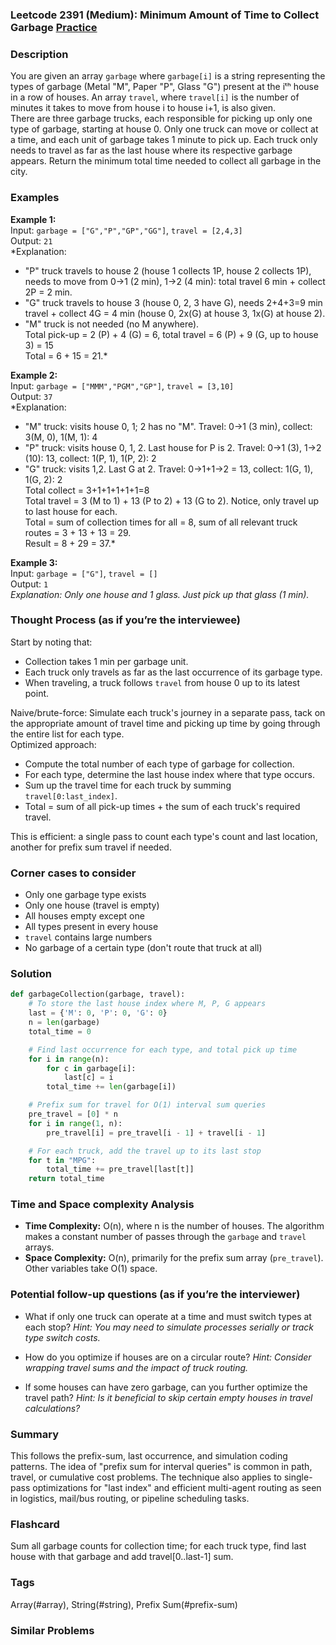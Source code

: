 ### Leetcode 2391 (Medium): Minimum Amount of Time to Collect Garbage [Practice](https://leetcode.com/problems/minimum-amount-of-time-to-collect-garbage)

### Description  
You are given an array `garbage` where `garbage[i]` is a string representing the types of garbage (Metal "M", Paper "P", Glass "G") present at the iᵗʰ house in a row of houses. An array `travel`, where `travel[i]` is the number of minutes it takes to move from house i to house i+1, is also given.  
There are three garbage trucks, each responsible for picking up only one type of garbage, starting at house 0. Only one truck can move or collect at a time, and each unit of garbage takes 1 minute to pick up. Each truck only needs to travel as far as the last house where its respective garbage appears. Return the minimum total time needed to collect all garbage in the city.

### Examples  

**Example 1:**  
Input: `garbage = ["G","P","GP","GG"]`, `travel = [2,4,3]`  
Output: `21`  
*Explanation:  
- "P" truck travels to house 2 (house 1 collects 1P, house 2 collects 1P), needs to move from 0→1 (2 min), 1→2 (4 min): total travel 6 min + collect 2P = 2 min.  
- "G" truck travels to house 3 (house 0, 2, 3 have G), needs 2+4+3=9 min travel + collect 4G = 4 min (house 0, 2x(G) at house 3, 1x(G) at house 2).  
- "M" truck is not needed (no M anywhere).  
Total pick-up = 2 (P) + 4 (G) = 6, total travel = 6 (P) + 9 (G, up to house 3) = 15  
Total = 6 + 15 = 21.*

**Example 2:**  
Input: `garbage = ["MMM","PGM","GP"]`, `travel = [3,10]`  
Output: `37`  
*Explanation:  
- "M" truck: visits house 0, 1; 2 has no "M". Travel: 0→1 (3 min), collect: 3(M, 0), 1(M, 1): 4  
- "P" truck: visits house 0, 1, 2. Last house for P is 2. Travel: 0→1 (3), 1→2 (10): 13, collect: 1(P, 1), 1(P, 2): 2  
- "G" truck: visits 1,2. Last G at 2. Travel: 0→1+1→2 = 13, collect: 1(G, 1), 1(G, 2): 2  
Total collect = 3+1+1+1+1+1=8  
Total travel = 3 (M to 1) + 13 (P to 2) + 13 (G to 2). Notice, only travel up to last house for each.  
Total = sum of collection times for all = 8, sum of all relevant truck routes = 3 + 13 + 13 = 29.  
Result = 8 + 29 = 37.*

**Example 3:**  
Input: `garbage = ["G"]`, `travel = []`  
Output: `1`  
*Explanation: Only one house and 1 glass. Just pick up that glass (1 min).*

### Thought Process (as if you’re the interviewee)  
Start by noting that:
- Collection takes 1 min per garbage unit.
- Each truck only travels as far as the last occurrence of its garbage type.
- When traveling, a truck follows `travel` from house 0 up to its latest point.

Naive/brute-force: Simulate each truck's journey in a separate pass, tack on the appropriate amount of travel time and picking up time by going through the entire list for each type.  
Optimized approach:
- Compute the total number of each type of garbage for collection.
- For each type, determine the last house index where that type occurs.
- Sum up the travel time for each truck by summing `travel[0:last_index]`.
- Total = sum of all pick-up times + the sum of each truck's required travel.

This is efficient: a single pass to count each type's count and last location, another for prefix sum travel if needed.

### Corner cases to consider  
- Only one garbage type exists
- Only one house (travel is empty)
- All houses empty except one
- All types present in every house
- `travel` contains large numbers
- No garbage of a certain type (don't route that truck at all)

### Solution

```python
def garbageCollection(garbage, travel):
    # To store the last house index where M, P, G appears
    last = {'M': 0, 'P': 0, 'G': 0}
    n = len(garbage)
    total_time = 0

    # Find last occurrence for each type, and total pick up time
    for i in range(n):
        for c in garbage[i]:
            last[c] = i
        total_time += len(garbage[i])

    # Prefix sum for travel for O(1) interval sum queries
    pre_travel = [0] * n
    for i in range(1, n):
        pre_travel[i] = pre_travel[i - 1] + travel[i - 1]

    # For each truck, add the travel up to its last stop
    for t in "MPG":
        total_time += pre_travel[last[t]]
    return total_time
```

### Time and Space complexity Analysis  

- **Time Complexity:** O(n), where n is the number of houses. The algorithm makes a constant number of passes through the `garbage` and `travel` arrays.
- **Space Complexity:** O(n), primarily for the prefix sum array (`pre_travel`). Other variables take O(1) space.

### Potential follow-up questions (as if you’re the interviewer)  

- What if only one truck can operate at a time and must switch types at each stop?
  *Hint: You may need to simulate processes serially or track type switch costs.*

- How do you optimize if houses are on a circular route?
  *Hint: Consider wrapping travel sums and the impact of truck routing.*

- If some houses can have zero garbage, can you further optimize the travel path?
  *Hint: Is it beneficial to skip certain empty houses in travel calculations?*

### Summary
This follows the prefix-sum, last occurrence, and simulation coding patterns. The idea of "prefix sum for interval queries" is common in path, travel, or cumulative cost problems. The technique also applies to single-pass optimizations for "last index" and efficient multi-agent routing as seen in logistics, mail/bus routing, or pipeline scheduling tasks.


### Flashcard
Sum all garbage counts for collection time; for each truck type, find last house with that garbage and add travel[0..last-1] sum.

### Tags
Array(#array), String(#string), Prefix Sum(#prefix-sum)

### Similar Problems
